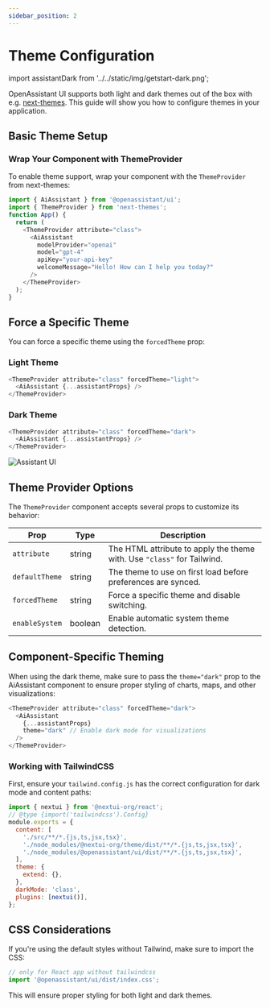 ```yaml
---
sidebar_position: 2
---
```


# Theme Configuration

import assistantDark from '../../static/img/getstart-dark.png';

OpenAssistant UI supports both light and dark themes out of the box with e.g. [next-themes](https://github.com/pacocoursey/next-themes). This guide will show you how to configure themes in your application.

## Basic Theme Setup

###  Wrap Your Component with ThemeProvider

To enable theme support, wrap your component with the `ThemeProvider` from next-themes:

```js
import { AiAssistant } from '@openassistant/ui';
import { ThemeProvider } from 'next-themes';
function App() {
  return (
    <ThemeProvider attribute="class">
      <AiAssistant
        modelProvider="openai"
        model="gpt-4"
        apiKey="your-api-key"
        welcomeMessage="Hello! How can I help you today?"
      />
    </ThemeProvider>
  );
}
```

## Force a Specific Theme

You can force a specific theme using the `forcedTheme` prop:

### Light Theme

```js
<ThemeProvider attribute="class" forcedTheme="light">
  <AiAssistant {...assistantProps} />
</ThemeProvider>
```

### Dark Theme

```js
<ThemeProvider attribute="class" forcedTheme="dark">
  <AiAssistant {...assistantProps} />
</ThemeProvider>
```

<img src={assistantDark} alt="Assistant UI" width={400} />

## Theme Provider Options

The `ThemeProvider` component accepts several props to customize its behavior:

| Prop           | Type    | Description                                                             |
| -------------- | ------- | ----------------------------------------------------------------------- |
| `attribute`    | string  | The HTML attribute to apply the theme with. Use `"class"` for Tailwind. |
| `defaultTheme` | string  | The theme to use on first load before preferences are synced.           |
| `forcedTheme`  | string  | Force a specific theme and disable switching.                           |
| `enableSystem` | boolean | Enable automatic system theme detection.                                |

## Component-Specific Theming

When using the dark theme, make sure to pass the `theme="dark"` prop to the AiAssistant component to ensure proper styling of charts, maps, and other visualizations:

```js
<ThemeProvider attribute="class" forcedTheme="dark">
  <AiAssistant
    {...assistantProps}
    theme="dark" // Enable dark mode for visualizations
  />
</ThemeProvider>
```

### Working with TailwindCSS

First, ensure your `tailwind.config.js` has the correct configuration for dark mode and content paths:

```js
import { nextui } from '@nextui-org/react';
// @type {import('tailwindcss').Config}
module.exports = {
  content: [
    './src/**/*.{js,ts,jsx,tsx}',
    './node_modules/@nextui-org/theme/dist/**/*.{js,ts,jsx,tsx}',
    './node_modules/@openassistant/ui/dist/**/*.{js,ts,jsx,tsx}',
  ],
  theme: {
    extend: {},
  },
  darkMode: 'class',
  plugins: [nextui()],
};
```


## CSS Considerations

If you're using the default styles without Tailwind, make sure to import the CSS:

```js
// only for React app without tailwindcss
import '@openassistant/ui/dist/index.css';
```

This will ensure proper styling for both light and dark themes.

